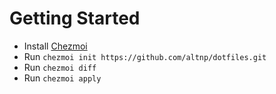 # Getting Started

- Install [Chezmoi](https://www.chezmoi.io/install/)
- Run `chezmoi init https://github.com/altnp/dotfiles.git`
- Run `chezmoi diff`
- Run `chezmoi apply`
